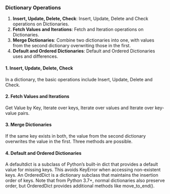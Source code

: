 ### Dictionary Operations
1. <b>Insert, Update, Delete, Check</b>: Insert, Update, Delete and Check operations on Dictionaries.
2. <b>Fetch Values and Iterations</b>: Fetch and Iteration operations on Dictionaries.
3. <b>Merge Dictionaries</b>: Combine two dictionaries into one, with values from the second dictionary overwriting those in the first.
4. <b>Default and Ordered Dictionaries</b>: Default and Ordered Dictionaries uses and differences.


#### 1. Insert, Update, Delete, Check
In a dictionary, the basic operations include Insert, Update, Delete and Check.

#### 2. Fetch Values and Iterations
Get Value by Key, Iterate over keys, Iterate over values and Iterate over key-value pairs.

#### 3. Merge Dictionaries
If the same key exists in both, the value from the second dictionary overwrites the value in the first. Three methods are possible.

#### 4. Default and Ordered Dictionaries
A defaultdict is a subclass of Python’s built-in dict that provides a default value for missing keys. This avoids KeyError when accessing non-existent keys.
An OrderedDict is a dictionary subclass that maintains the insertion order of keys. Note that from Python 3.7+, normal dictionaries also preserve order, but OrderedDict provides additional methods like move_to_end().